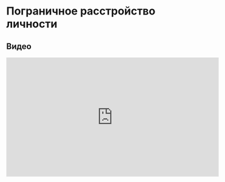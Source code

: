 # Пограничное расстройство личности

Видео
------

<iframe width="560" height="315" src="https://www.youtube.com/embed/TZDluLOQAMc?rel=0&amp;showinfo=0" frameborder="0" allow="autoplay; encrypted-media" allowfullscreen></iframe>

